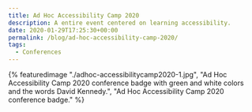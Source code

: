 ```yaml
---
title: Ad Hoc Accessibility Camp 2020
description: A entire event centered on learning accessibility.
date: 2020-01-29T17:25:30+00:00
permalink: /blog/ad-hoc-accessibility-camp-2020/
tags:
  - Conferences
---
```


{% featuredimage "./adhoc-accessibilitycamp2020-1.jpg", "Ad Hoc Accessibility Camp 2020 conference badge with green and white colors and the words David Kennedy.", "Ad Hoc Accessibility Camp 2020 conference badge." %}
